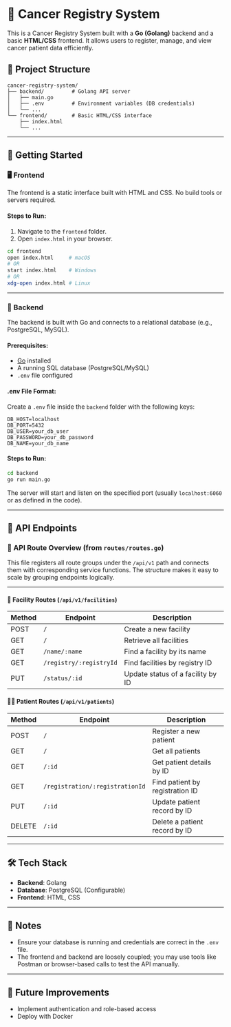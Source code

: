 # 🧬 Cancer Registry System

This is a Cancer Registry System built with a **Go (Golang)** backend and a basic **HTML/CSS** frontend. It allows users to register, manage, and view cancer patient data efficiently.

## 📁 Project Structure

```
cancer-registry-system/
├── backend/         # Golang API server
│   ├── main.go
│   ├── .env         # Environment variables (DB credentials)
│   └── ...
└── frontend/        # Basic HTML/CSS interface
    ├── index.html
    └── ...
```

---

## 🚀 Getting Started

### 🖥️ Frontend

The frontend is a static interface built with HTML and CSS. No build tools or servers required.

#### Steps to Run:

1. Navigate to the `frontend` folder.
2. Open `index.html` in your browser.

```bash
cd frontend
open index.html     # macOS
# OR
start index.html    # Windows
# OR
xdg-open index.html # Linux
```

---

### 🔧 Backend

The backend is built with Go and connects to a relational database (e.g., PostgreSQL, MySQL).

#### Prerequisites:

* [Go](https://golang.org/dl/) installed
* A running SQL database (PostgreSQL/MySQL)
* `.env` file configured

#### .env File Format:

Create a `.env` file inside the `backend` folder with the following keys:

```env
DB_HOST=localhost
DB_PORT=5432
DB_USER=your_db_user
DB_PASSWORD=your_db_password
DB_NAME=your_db_name
```

#### Steps to Run:

```bash
cd backend
go run main.go
```

The server will start and listen on the specified port (usually `localhost:6060` or as defined in the code).

---

## 🔌 API Endpoints

### 📡 API Route Overview (from `routes/routes.go`)

This file registers all route groups under the `/api/v1` path and connects them with corresponding service functions. The structure makes it easy to scale by grouping endpoints logically.

---

#### 🏥 Facility Routes (`/api/v1/facilities`)

| Method | Endpoint                | Description                       |
| ------ | ----------------------- | --------------------------------- |
| POST   | `/`                     | Create a new facility             |
| GET    | `/`                     | Retrieve all facilities           |
| GET    | `/name/:name`           | Find a facility by its name       |
| GET    | `/registry/:registryId` | Find facilities by registry ID    |
| PUT    | `/status/:id`           | Update status of a facility by ID |

#### 👨‍⚕️ Patient Routes (`/api/v1/patients`)

| Method | Endpoint                        | Description                     |
| ------ | ------------------------------- | ------------------------------- |
| POST   | `/`                             | Register a new patient          |
| GET    | `/`                             | Get all patients                |
| GET    | `/:id`                          | Get patient details by ID       |
| GET    | `/registration/:registrationId` | Find patient by registration ID |
| PUT    | `/:id`                          | Update patient record by ID     |
| DELETE | `/:id`                          | Delete a patient record by ID   |

---

## 🛠 Tech Stack

* **Backend**: Golang
* **Database**: PostgreSQL (Configurable)
* **Frontend**: HTML, CSS

---

## 📌 Notes

* Ensure your database is running and credentials are correct in the `.env` file.
* The frontend and backend are loosely coupled; you may use tools like Postman or browser-based calls to test the API manually.

---

## 🧪 Future Improvements

* Implement authentication and role-based access
* Deploy with Docker